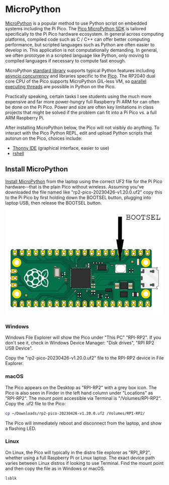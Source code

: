 # MicroPython

[MicroPython](https://www.raspberrypi.com/documentation/microcontrollers/micropython.html)
is a popular method to use Python script on embedded systems including the Pi Pico.
The
[Pico MicroPython SDK](https://datasheets.raspberrypi.com/pico/raspberry-pi-pico-python-sdk.pdf)
is tailored specifically to the Pi Pico hardware ecosystem.
In general across computing platforms, compiled code such as C / C++ can offer better computing performance, but scripted languages such as Python are often easier to develop in.
This application is not computationally demanding.
In general, we often prototype in a scripted language like Python, only moving to compiled languages if necessary to compute fast enough.

MicroPython
[standard library](https://docs.micropython.org/en/latest/library/index.html#micropython-libraries)
supports typical Python features including
[asyncio concurrency](https://docs.micropython.org/en/latest/library/asyncio.html)
and libraries specific to the
[Pico](https://docs.micropython.org/en/latest/library/index.html#libraries-specific-to-the-rp2040).
The RP2040 dual core CPU of the Pico supports MicroPython GIL-less VM, so
[parallel executing threads](https://github.com/raspberrypi/pico-micropython-examples/blob/master/multicore/multicore.py)
are possible in Python on the Pico.

Practically speaking, certain tasks I see students using the much more expensive and far more power-hungry full Raspberry Pi ARM for can often be done on the Pi Pico.
Power and size are often key limitations in class projects that might be solved if the problem can fit into a Pi Pico vs. a full ARM Raspberry Pi.

After installing MicroPython below, the Pico will not visibly do anything.
To interact with the Pico Python REPL, edit and upload Python scripts that autorun on the Pico, choices include:

* [Thonny IDE](./thonny.md) (graphical interface, easier to use)
* [rshell](./rshell.md)

## Install MicroPython

[Install MicroPython](https://www.raspberrypi.com/documentation/microcontrollers/micropython.html#drag-and-drop-micropython)
from the laptop using the correct UF2 file for the Pi Pico hardware--that is the plain Pico without wireless.
Assuming you've downloaded the file named like "rp2-pico-20230426-v1.20.0.uf2" copy this to the Pi Pico by first holding down the BOOTSEL button, plugging into laptop USB, then release the BOOTSEL button.

![bootsel switch](./bootsel.png)

### Windows

Windows File Explorer will show the Pico under "This PC" "RPI-RP2".
If you don't see it, check in Windows Device Manager: "Disk drives", "RPI RP2 USB Device".

Copy the "rp2-pico-20230426-v1.20.0.uf2" file to the RPI-RP2 device in File Explorer.

### macOS

The Pico appears on the Desktop as "RPI-RP2" with a grey box icon.
The Pico is also seen in Finder in the left hand column under "Locations" as "RPI-RP2".
The mount point accessible via Terminal is "/Volumes/RPI-RP2".
Copy the .uf2 file to the Pico:

```sh
cp ~/Downloads/rp2-pico-20230426-v1.20.0.uf2 /Volumes/RPI-RP2/
```

The Pico will immediately reboot and disconnect from the laptop, and show a flashing LED.

### Linux

On Linux, the Pico will typically in the distro file explorer as "RPI_RP2", whether using a full Raspberry Pi or Linux laptop.
The exact device path varies between Linux distros if looking to use Terminal.
Find the mount point and then copy the file as in Windows or macOS.

```sh
lsblk
```
